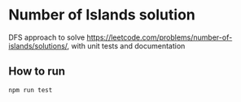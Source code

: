 # Number of Islands solution

DFS approach to solve  https://leetcode.com/problems/number-of-islands/solutions/,
with unit tests and documentation

## How to run

```bash
npm run test
```